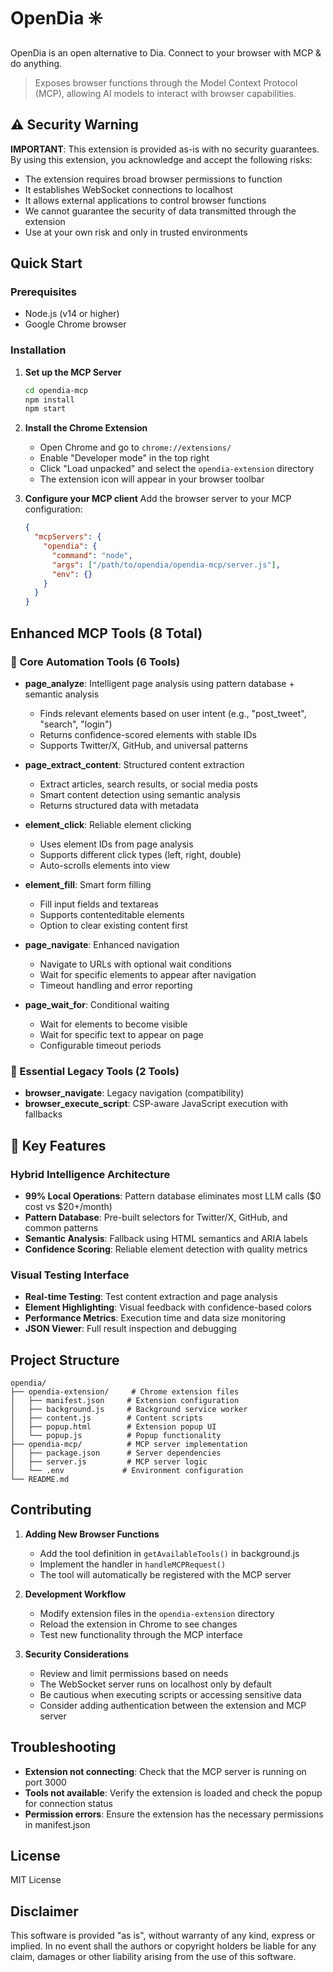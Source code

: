 # OpenDia ✳️

OpenDia is an open alternative to Dia. Connect to your browser with MCP & do anything.
> Exposes browser functions through the Model Context Protocol (MCP), allowing AI models to interact with browser capabilities.

## ⚠️ Security Warning

**IMPORTANT**: This extension is provided as-is with no security guarantees. By using this extension, you acknowledge and accept the following risks:

- The extension requires broad browser permissions to function
- It establishes WebSocket connections to localhost
- It allows external applications to control browser functions
- We cannot guarantee the security of data transmitted through the extension
- Use at your own risk and only in trusted environments

## Quick Start

### Prerequisites
- Node.js (v14 or higher)
- Google Chrome browser

### Installation

1. **Set up the MCP Server**
   ```bash
   cd opendia-mcp
   npm install
   npm start
   ```

2. **Install the Chrome Extension**
   - Open Chrome and go to `chrome://extensions/`
   - Enable "Developer mode" in the top right
   - Click "Load unpacked" and select the `opendia-extension` directory
   - The extension icon will appear in your browser toolbar

3. **Configure your MCP client**
   Add the browser server to your MCP configuration:
   ```json
   {
     "mcpServers": {
       "opendia": {
         "command": "node",
         "args": ["/path/to/opendia/opendia-mcp/server.js"],
         "env": {}
       }
     }
   }
   ```

## Enhanced MCP Tools (8 Total)

### 🎯 Core Automation Tools (6 Tools)

- **page_analyze**: Intelligent page analysis using pattern database + semantic analysis
  - Finds relevant elements based on user intent (e.g., "post_tweet", "search", "login")
  - Returns confidence-scored elements with stable IDs
  - Supports Twitter/X, GitHub, and universal patterns

- **page_extract_content**: Structured content extraction
  - Extract articles, search results, or social media posts
  - Smart content detection using semantic analysis
  - Returns structured data with metadata

- **element_click**: Reliable element clicking
  - Uses element IDs from page analysis
  - Supports different click types (left, right, double)
  - Auto-scrolls elements into view

- **element_fill**: Smart form filling
  - Fill input fields and textareas
  - Supports contenteditable elements
  - Option to clear existing content first

- **page_navigate**: Enhanced navigation
  - Navigate to URLs with optional wait conditions
  - Wait for specific elements to appear after navigation
  - Timeout handling and error reporting

- **page_wait_for**: Conditional waiting
  - Wait for elements to become visible
  - Wait for specific text to appear on page
  - Configurable timeout periods

### 🔧 Essential Legacy Tools (2 Tools)

- **browser_navigate**: Legacy navigation (compatibility)
- **browser_execute_script**: CSP-aware JavaScript execution with fallbacks

## 🚀 Key Features

### Hybrid Intelligence Architecture
- **99% Local Operations**: Pattern database eliminates most LLM calls ($0 cost vs $20+/month)
- **Pattern Database**: Pre-built selectors for Twitter/X, GitHub, and common patterns
- **Semantic Analysis**: Fallback using HTML semantics and ARIA labels
- **Confidence Scoring**: Reliable element detection with quality metrics

### Visual Testing Interface
- **Real-time Testing**: Test content extraction and page analysis
- **Element Highlighting**: Visual feedback with confidence-based colors
- **Performance Metrics**: Execution time and data size monitoring
- **JSON Viewer**: Full result inspection and debugging

## Project Structure

```
opendia/
├── opendia-extension/     # Chrome extension files
│   ├── manifest.json     # Extension configuration
│   ├── background.js     # Background service worker
│   ├── content.js        # Content scripts
│   ├── popup.html        # Extension popup UI
│   └── popup.js          # Popup functionality
├── opendia-mcp/          # MCP server implementation
│   ├── package.json      # Server dependencies
│   ├── server.js         # MCP server logic
│   └── .env             # Environment configuration
└── README.md
```

## Contributing

1. **Adding New Browser Functions**
   - Add the tool definition in `getAvailableTools()` in background.js
   - Implement the handler in `handleMCPRequest()`
   - The tool will automatically be registered with the MCP server

2. **Development Workflow**
   - Modify extension files in the `opendia-extension` directory
   - Reload the extension in Chrome to see changes
   - Test new functionality through the MCP interface

3. **Security Considerations**
   - Review and limit permissions based on needs
   - The WebSocket server runs on localhost only by default
   - Be cautious when executing scripts or accessing sensitive data
   - Consider adding authentication between the extension and MCP server

## Troubleshooting

- **Extension not connecting**: Check that the MCP server is running on port 3000
- **Tools not available**: Verify the extension is loaded and check the popup for connection status
- **Permission errors**: Ensure the extension has the necessary permissions in manifest.json

## License

MIT License

## Disclaimer

This software is provided "as is", without warranty of any kind, express or implied. In no event shall the authors or copyright holders be liable for any claim, damages or other liability arising from the use of this software.
